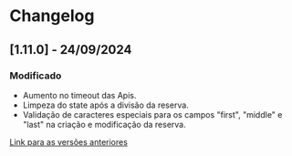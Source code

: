 # Changelog

## [1.11.0] - 24/09/2024

### Modificado
- Aumento no timeout das Apis.
- Limpeza do state após a divisão da reserva.
- Validação de caracteres especiais para os campos "first", "middle" e "last" na criação e modificação da reserva.

[Link para as versões anteriores](/docs/pt-br/change-log/readme.history.md)
